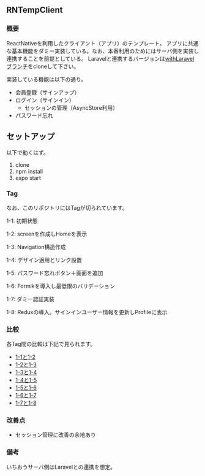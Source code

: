 ## RNTempClient

### 概要

ReactNativeを利用したクライアント（アプリ）のテンプレート。
アプリに共通な基本機能をダミー実装している。なお、本番利用のためにはサーバ側を実装し連携することを前提としている。
Laravelと連携するバージョンは[withLaravelブランチ](https://github.com/eizaburo/ReactNativeTemplateClient/tree/withLaravel)をcloneして下さい。

実装している機能は以下の通り。

* 会員登録（サインアップ）
* ログイン（サインイン）
  * セッションの管理（AsyncStore利用）
* パスワード忘れ

## セットアップ

以下で動くはず。

1. clone
1. npm install
1. expo start

### Tag

なお、このリポジトリにはTagが切られています。

1-1: 初期状態

1-2: screenを作成しHomeを表示

1-3: Navigation構造作成

1-4: デザイン適用とリンク設置

1-5: パスワード忘れボタン＋画面を追加

1-6: Formikを導入し最低限のバリデーション

1-7: ダミー認証実装

1-8: Reduxの導入。サインインユーザー情報を更新しProfileに表示

### 比較

各Tag間の比較は下記で見られます。

* [1-1と1-2](https://github.com/eizaburo/ReactNativeTemplateClient/compare/2ec173fe48663b0a80e51ebb7debb572cb21baaa...c1d34177071e978a560df82a832c698c971122ce)
* [1-2と1-3](https://github.com/eizaburo/ReactNativeTemplateClient/compare/c1d34177071e978a560df82a832c698c971122ce...6f63bbf8854a90eeb688c1f531536d3624860ff6)
* [1-3と1-4](https://github.com/eizaburo/ReactNativeTemplateClient/compare/6f63bbf8854a90eeb688c1f531536d3624860ff6...dbe4e36f228f8f0090b43829b52862f052ce8d92)
* [1-4と1-5](https://github.com/eizaburo/ReactNativeTemplateClient/compare/dbe4e36f228f8f0090b43829b52862f052ce8d92...df329bbd9def1738de667ca3b356410990d28565)
* [1-5と1-6](https://github.com/eizaburo/ReactNativeTemplateClient/compare/df329bbd9def1738de667ca3b356410990d28565...b8a0bf8f4d41eccbc96e591b347b8ef5fceccb58)
* [1-6と1-7](https://github.com/eizaburo/ReactNativeTemplateClient/compare/b8a0bf8f4d41eccbc96e591b347b8ef5fceccb58...3ef0cb67bda364f4df16fec3c4f88af21c6cda2b)
* [1-7と1-8](https://github.com/eizaburo/ReactNativeTemplateClient/compare/3ef0cb67bda364f4df16fec3c4f88af21c6cda2b...7fadd95750714dcccec17a2f1e9722f844fe0b3b)


### 改善点

* セッション管理に改善の余地あり

### 備考

いちおうサーバ側はLaravelとの連携を想定。
